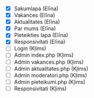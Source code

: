- [x] Sakumlapa (Elīna)
- [x] Vakances (Elīna)
- [x] Aktualitates (Elīna)
- [x] Par mums (Elīna)
- [x] Pieteikties lapa (Elīna)
- [x] Responsivitati (Elīna)
- [ ] Login (Kļims)
- [ ] Admin index.php (Kļims)
- [ ] Admin vakances.php (Kļims)
- [ ] Admin aktualitates.php (Kļims)
- [ ] Admin moderatori.php (Kļims)
- [ ] Admin pieteikumi.php (Kļims)
- [ ] Responsivitati (Kļims)
